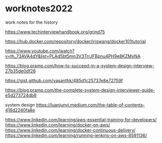# worknotes2022
work notes for the history

  https://www.techinterviewhandbook.org/grind75
  

https://hub.docker.com/repository/docker/iriswang/docker101tutorial



https://www.youtube.com/watch?v=th_73AVA4dY&list=PLAd5bt5mn3V3TrrJFBpnu4PH9e8KZMvNA


https://blog.pramp.com/how-to-succeed-in-a-system-design-interview-27b35de0df26


https://gist.github.com/vasanthk/485d1c25737e8e72759f


https://blog.pramp.com/the-complete-system-design-interviewer-guide-e5d273724db8

 

system design https://luanjunyi.medium.com/the-table-of-contents-416d2240fa8e


https://www.linkedin.com/learning/aws-essential-training-for-developers/ 
https://www.linkedin.com/learning/docker-on-aws/ 
https://www.linkedin.com/learning/docker-continuous-delivery/ 
https://www.linkedin.com/learning/running-jenkins-on-aws-8591136/ 



